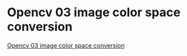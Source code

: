 # Opencv 03 image color space conversion
[Opencv 03 image color space conversion](https://aiwithcloud.com/2022/09/15/opencv_03_image_color_space_conversion/)